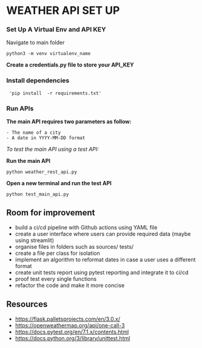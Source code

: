 # WEATHER API SET UP 

### Set Up A Virtual Env and API KEY
Navigate to main folder
```
python3 -m venv virtualenv_name

```

**Create a credentials.py file to store your API_KEY**

### Install dependencies 
```
 'pip install  -r requirements.txt'

```
### Run APIs

**The main API requires two parameters as follow:**

    - The name of a city 
    - A date in YYYY-MM-DD format

_To test the main API using a test API:_

**Run the main API**
```
python weather_rest_api.py

```
**Open a new terminal and run the test API**

```
python test_main_api.py 

```


## Room for improvement

- build a ci/cd pipeline with Github actions using YAML file 
- create a user interface where users can provide required data (maybe using streamlit)
- organise files in folders such as sources/ tests/
- create a file per class for isolation 
- implement an algorithm to reformat dates in case a user uses a different format
- create unit tests report using pytest reporting and integrate it to ci/cd
- proof test every single functions 
- refactor the code and make it more concise 

## Resources

- https://flask.palletsprojects.com/en/3.0.x/
- https://openweathermap.org/api/one-call-3
- https://docs.pytest.org/en/7.1.x/contents.html
- https://docs.python.org/3/library/unittest.html
